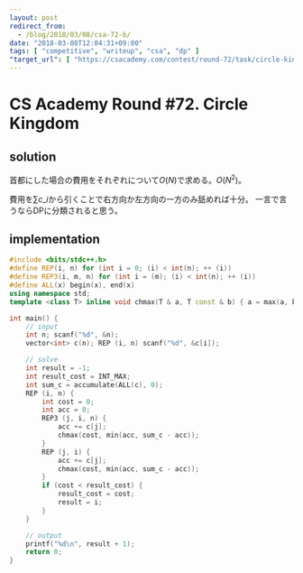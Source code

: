 ```yaml
---
layout: post
redirect_from:
  - /blog/2018/03/08/csa-72-b/
date: "2018-03-08T12:04:31+09:00"
tags: [ "competitive", "writeup", "csa", "dp" ]
"target_url": [ "https://csacademy.com/contest/round-72/task/circle-kingdom/statement/" ]
---
```


# CS Academy Round #72. Circle Kingdom

## solution

首都にした場合の費用をそれぞれについて$O(N)$で求める。$O(N^2)$。

費用を$\sum c\_i$から引くことで右方向か左方向の一方のみ舐めれば十分。
一言で言うならDPに分類されると思う。

## implementation

``` c++
#include <bits/stdc++.h>
#define REP(i, n) for (int i = 0; (i) < int(n); ++ (i))
#define REP3(i, m, n) for (int i = (m); (i) < int(n); ++ (i))
#define ALL(x) begin(x), end(x)
using namespace std;
template <class T> inline void chmax(T & a, T const & b) { a = max(a, b); }

int main() {
    // input
    int n; scanf("%d", &n);
    vector<int> c(n); REP (i, n) scanf("%d", &c[i]);

    // solve
    int result = -1;
    int result_cost = INT_MAX;
    int sum_c = accumulate(ALL(c), 0);
    REP (i, n) {
        int cost = 0;
        int acc = 0;
        REP3 (j, i, n) {
            acc += c[j];
            chmax(cost, min(acc, sum_c - acc));
        }
        REP (j, i) {
            acc += c[j];
            chmax(cost, min(acc, sum_c - acc));
        }
        if (cost < result_cost) {
            result_cost = cost;
            result = i;
        }
    }

    // output
    printf("%d\n", result + 1);
    return 0;
}
```
